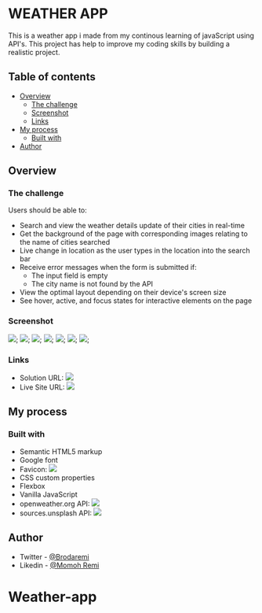 # WEATHER APP

This is a weather app i made from my continous learning of javaScript using API's. This project has help to improve my coding skills by building a realistic project. 

## Table of contents

- [Overview](#overview)
  - [The challenge](#the-challenge)
  - [Screenshot](#screenshot)
  - [Links](#links)
- [My process](#my-process)
  - [Built with](#built-with)
- [Author](#author)

## Overview

### The challenge

Users should be able to:

- Search and view the weather details update of their cities in real-time
- Get the background of the page with corresponding images relating to the name of cities searched
- Live change in location as the user types in the location into the search bar
- Receive error messages when the form is submitted if:
  - The input field is empty
  - The city name is not found by the API
- View the optimal layout depending on their device's screen size
- See hover, active, and focus states for interactive elements on the page

### Screenshot

![](./screenshots/WeatherApp-offline-desktop.png);
![](./screenshots/WeatherApp-load-desktop.png);
![](./screenshots/WeatherApp-ikorodu-desktop.png);
![](./screenshots/WeatherApp-london-desktop.png);
![](./screenshots/WeatherApp-load-mobile.png);
![](./screenshots/WeatherApp-tokyo-mobile.png);
![](./screenshots/WeatherApp-accra-mobile.png);



### Links

- Solution URL: ![](https://github.com/brodaremi/weather-app)
- Live Site URL: ![](https://github.com/brodaremi/weather-app/)

## My process

### Built with

- Semantic HTML5 markup
- Google font
- Favicon:  ![](https://favicon.io)
- CSS custom properties
- Flexbox
- Vanilla JavaScript
- openweather.org API:  ![](https://opeanweather.org)
- sources.unsplash API:  ![](https://sources.unsplash.com)


## Author

- Twitter - [@Brodaremi](https://www.twitter.com/brodaRemi)
- Likedin - [@Momoh Remi](https://www.linkedin.com/momoh-remi)

# Weather-app
